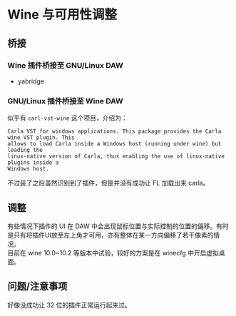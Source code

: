 # Wine 与可用性调整

## 桥接

### Wine 插件桥接至 GNU/Linux DAW

- yabridge

### GNU/Linux 插件桥接至 Wine DAW

似乎有 `carl-vst-wine` 这个项目，介绍为：
```
Carla VST for windows applications. This package provides the Carla wine VST plugin. This
allows to load Carla inside a Windows host (running under wine) but loading the
linux-native version of Carla, thus enabling the use of linux-native plugins inside a
Windows host.
```

不过装了之后虽然识别到了插件，但是并没有成功让 FL 加载出来 carla。

## 调整

有些情况下插件的 UI 在 DAW 中会出现鼠标位置与实际控制的位置的偏移。有时是只有将插件UI放至左上角才可用，亦有整体在某一方向偏移了若干像素的情况。  
目前在 wine 10.0~10.2 等版本中试验，较好的方案是在 winecfg 中开启虚拟桌面。

## 问题/注意事项

好像没成功让 32 位的插件正常运行起来过。
